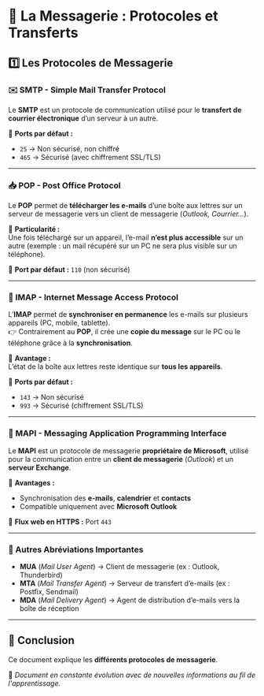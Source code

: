# 📧 La Messagerie : Protocoles et Transferts

## 1️⃣ Les Protocoles de Messagerie

### ✉️ SMTP - **Simple Mail Transfer Protocol**
Le **SMTP** est un protocole de communication utilisé pour le **transfert de courrier électronique** d’un serveur à un autre.

🔹 **Ports par défaut :**  
- `25` → Non sécurisé, non chiffré  
- `465` → Sécurisé (avec chiffrement SSL/TLS)

---

### 📥 POP - **Post Office Protocol**
Le **POP** permet de **télécharger les e-mails** d’une boîte aux lettres sur un serveur de messagerie vers un client de messagerie (*Outlook, Courrier...*).  

📌 **Particularité :**  
Une fois téléchargé sur un appareil, l’e-mail **n’est plus accessible** sur un autre (exemple : un mail récupéré sur un PC ne sera plus visible sur un téléphone).  

🔹 **Port par défaut :** `110` (non sécurisé)

---

### 🔄 IMAP - **Internet Message Access Protocol**
L’**IMAP** permet de **synchroniser en permanence** les e-mails sur plusieurs appareils (PC, mobile, tablette).  
👉 Contrairement au **POP**, il crée une **copie du message** sur le PC ou le téléphone grâce à la **synchronisation**.

📌 **Avantage :**  
L’état de la boîte aux lettres reste identique sur **tous les appareils**.

🔹 **Ports par défaut :**  
- `143` → Non sécurisé  
- `993` → Sécurisé (chiffrement SSL/TLS)  

---

### 💼 MAPI - **Messaging Application Programming Interface**
Le **MAPI** est un protocole de messagerie **propriétaire de Microsoft**, utilisé pour la communication entre un **client de messagerie** (*Outlook*) et un **serveur Exchange**.

📌 **Avantages :**  
- Synchronisation des **e-mails**, **calendrier** et **contacts**  
- Compatible uniquement avec **Microsoft Outlook**  

🔹 **Flux web en HTTPS :** Port `443`

---

### 📌 Autres Abréviations Importantes  
- **MUA** (*Mail User Agent*) → Client de messagerie (ex : Outlook, Thunderbird)  
- **MTA** (*Mail Transfer Agent*) → Serveur de transfert d’e-mails (ex : Postfix, Sendmail)  
- **MDA** (*Mail Delivery Agent*) → Agent de distribution d’e-mails vers la boîte de réception  

---

## 🎯 Conclusion

Ce document explique les **différents protocoles de messagerie**.


📌 *Document en constante évolution avec de nouvelles informations au fil de l'apprentissage.*
